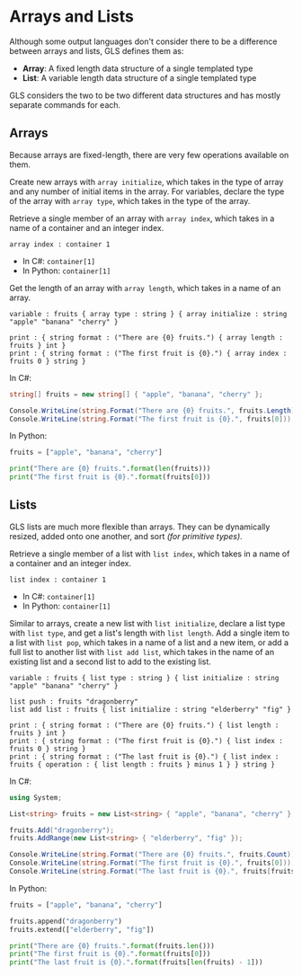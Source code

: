 # Arrays and Lists

Although some output languages don't consider there to be a difference between arrays and lists, GLS defines them as:

* **Array**: A fixed length data structure of a single templated type
* **List**: A variable length data structure of a single templated type

GLS considers the two to be two different data structures and has mostly separate commands for each.

## Arrays

Because arrays are fixed-length, there are very few operations available on them.

Create new arrays with `array initialize`, which takes in the type of array and any number of initial items in the array.
For variables, declare the type of the array with `array type`, which takes in the type of the array.

Retrieve a single member of an array with `array index`, which takes in a name of a container and an integer index.

```gls
array index : container 1
```

* In C#: `container[1]`
* In Python: `container[1]`

Get the length of an array with `array length`, which takes in a name of an array.

```gls
variable : fruits { array type : string } { array initialize : string "apple" "banana" "cherry" }

print : { string format : ("There are {0} fruits.") { array length : fruits } int }
print : { string format : ("The first fruit is {0}.") { array index : fruits 0 } string }
```

In C#:

```csharp
string[] fruits = new string[] { "apple", "banana", "cherry" };

Console.WriteLine(string.Format("There are {0} fruits.", fruits.Length));
Console.WriteLine(string.Format("The first fruit is {0}.", fruits[0]));
```

In Python:

```python
fruits = ["apple", "banana", "cherry"]

print("There are {0} fruits.".format(len(fruits)))
print("The first fruit is {0}.".format(fruits[0]))
```

## Lists

GLS lists are much more flexible than arrays.
They can be dynamically resized, added onto one another, and sort _\(for primitive types\)_.

Retrieve a single member of a list with `list index`, which takes in a name of a container and an integer index.

```gls
list index : container 1
```

* In C#: `container[1]`
* In Python: `container[1]`

Similar to arrays, create a new list with `list initialize`, declare a list type with `list type`, and get a list's length with `list length`.
Add a single item to a list with `list pop`, which takes in a name of a list and a new item, or add a full list to another list with `list add list`, which takes in the name of an existing list and a second list to add to the existing list.

```gls
variable : fruits { list type : string } { list initialize : string "apple" "banana" "cherry" }

list push : fruits "dragonberry"
list add list : fruits { list initialize : string "elderberry" "fig" }

print : { string format : ("There are {0} fruits.") { list length : fruits } int }
print : { string format : ("The first fruit is {0}.") { list index : fruits 0 } string }
print : { string format : ("The last fruit is {0}.") { list index : fruits { operation : { list length : fruits } minus 1 } } string }
```

In C#:

```csharp
using System;

List<string> fruits = new List<string> { "apple", "banana", "cherry" };

fruits.Add("dragonberry");
fruits.AddRange(new List<string> { "elderberry", "fig" });

Console.WriteLine(string.Format("There are {0} fruits.", fruits.Count));
Console.WriteLine(string.Format("The first fruit is {0}.", fruits[0]));
Console.WriteLine(string.Format("The last fruit is {0}.", fruits[fruits.Count - 1]));
```

In Python:

```python
fruits = ["apple", "banana", "cherry"]

fruits.append("dragonberry")
fruits.extend(["elderberry", "fig"])

print("There are {0} fruits.".format(fruits.len()))
print("The first fruit is {0}.".format(fruits[0]))
print("The last fruit is {0}.".format(fruits[len(fruits) - 1]))
```
